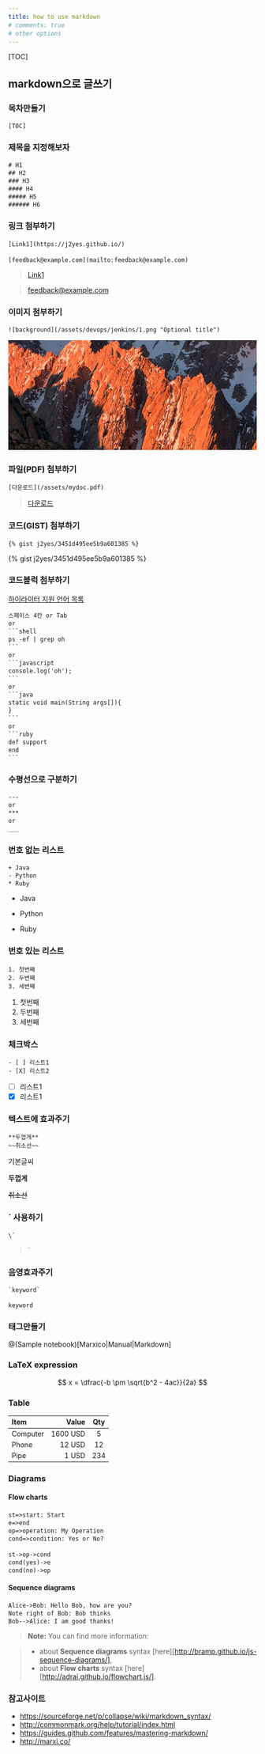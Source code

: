 ```yaml
---
title: how to use markdown
# comments: true
# other options
---
```


[TOC]

## markdown으로 글쓰기

### 목차만들기

```
[TOC]
```

### 제목을 지정해보자

```
# H1
## H2
### H3
#### H4
##### H5
###### H6
```

### 링크 첨부하기

```
[Link1](https://j2yes.github.io/)

[feedback@example.com](mailto:feedback@example.com)
```
> [Link1](https://j2yes.github.io/)

> [feedback@example.com](mailto:feedback@example.com)

### 이미지 첨부하기

```
![background](/assets/devops/jenkins/1.png "Optional title")
```

![background](/assets/devops/jenkins/1.png "Optional title")

### 파일(PDF) 첨부하기

```
[다운로드](/assets/mydoc.pdf)
```

> [다운로드](/assets/mydoc.pdf)

### 코드(GIST) 첨부하기

```
{% gist j2yes/3451d495ee5b9a601385 %}
```

{% gist j2yes/3451d495ee5b9a601385 %}

### 코드블럭 첨부하기

[하이라이터 지원 언어 목록](https://haisum.github.io/2014/11/07/jekyll-pygments-supported-highlighters/)

    스페이스 4칸 or Tab
    or
    ```shell
    ps -ef | grep oh
    ```
    or
    ```javascript
    console.log('oh');
    ```
    or
    ```java
    static void main(String args[]){
    }
    ```
    or
    ```ruby
    def support
    end
    ```

### 수평선으로 구분하기

```
---
or
***
or
___
```

### 번호 없는 리스트

```
+ Java
- Python
* Ruby
```

+ Java
- Python
* Ruby

### 번호 있는 리스트

```
1. 첫번째
2. 두번째
3. 세번째
```

1. 첫번째
2. 두번째
3. 세번째

### 체크박스 

```
- [ ] 리스트1
- [X] 리스트2
```

- [ ] 리스트1
- [X] 리스트1

### 텍스트에 효과주기

```
**두껍게**
~~취소선~~
```

기본글씨

**두껍게**

~~취소선~~

### \` 사용하기

```
\`
```

> \`

### 음영효과주기

```
`keyword`
```

`keyword`

### 태그만들기

@(Sample notebook)[Marxico|Manual|Markdown]

### LaTeX expression
$$	x = \dfrac{-b \pm \sqrt{b^2 - 4ac}}{2a} $$

### Table
| Item      |    Value | Qty  |
| :-------- | --------:| :--: |
| Computer  | 1600 USD |  5   |
| Phone     |   12 USD |  12  |
| Pipe      |    1 USD | 234  |

### Diagrams
#### Flow charts
```flow
st=>start: Start
e=>end
op=>operation: My Operation
cond=>condition: Yes or No?

st->op->cond
cond(yes)->e
cond(no)->op
```
#### Sequence diagrams 
```sequence
Alice->Bob: Hello Bob, how are you?
Note right of Bob: Bob thinks
Bob-->Alice: I am good thanks!
```

> **Note:** You can find more information:

> - about **Sequence diagrams** syntax [here][http://bramp.github.io/js-sequence-diagrams/],
> - about **Flow charts** syntax [here][http://adrai.github.io/flowchart.js/].

### 참고사이트
* https://sourceforge.net/p/collapse/wiki/markdown_syntax/
* http://commonmark.org/help/tutorial/index.html
* https://guides.github.com/features/mastering-markdown/
* http://marxi.co/
